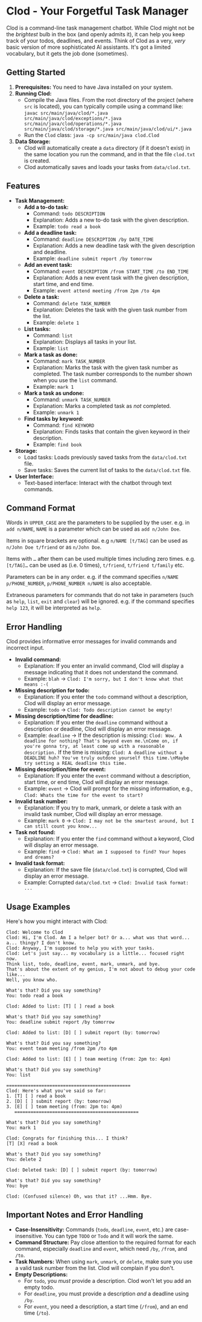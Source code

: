 # Clod - Your Forgetful Task Manager

Clod is a command-line task management chatbot.  While Clod might not be the *brightest* bulb in the box (and openly admits it), it can help you keep track of your todos, deadlines, and events.  Think of Clod as a very, *very* basic version of more sophisticated AI assistants.  It's got a limited vocabulary, but it gets the job done (sometimes).

## Getting Started

1.  **Prerequisites:** You need to have Java installed on your system.
2.  **Running Clod:**
    *   Compile the Java files.  From the root directory of the project (where `src` is located), you can typically compile using a command like: `javac src/main/java/clod/*.java src/main/java/clod/exceptions/*.java src/main/java/clod/operations/*.java src/main/java/clod/storage/*.java src/main/java/clod/ui/*.java`
    *   Run the `Clod` class: `java -cp src/main/java clod.Clod`
3. **Data Storage:**
    * Clod will automatically create a `data` directory (if it doesn't exist) in the same location you run the command, and in that the file `clod.txt` is created.
    * Clod automatically saves and loads your tasks from `data/clod.txt`.

## Features
*   **Task Management:**
    *   **Add a to-do task:**
        *   Command: `todo DESCRIPTION`
        *   Explanation: Adds a new to-do task with the given description.
        *   Example: `todo read a book`
    *   **Add a deadline task:**
        *   Command: `deadline DESCRIPTION /by DATE_TIME`
        *   Explanation: Adds a new deadline task with the given description and deadline.
        *   Example: `deadline submit report /by tomorrow`
    *   **Add an event task:**
        *   Command: `event DESCRIPTION /from START_TIME /to END_TIME`
        *   Explanation: Adds a new event task with the given description, start time, and end time.
        *   Example: `event attend meeting /from 2pm /to 4pm`
    *   **Delete a task:**
        *   Command: `delete TASK_NUMBER`
        *   Explanation: Deletes the task with the given task number from the list.
        *   Example: `delete 1`
    *   **List tasks:**
        *   Command: `list`
        *   Explanation: Displays all tasks in your list.
        *   Example: `list`
    *   **Mark a task as done:**
        *   Command: `mark TASK_NUMBER`
        *   Explanation: Marks the task with the given task number as completed. The task number corresponds to the number shown when you use the `list` command.
        *   Example: `mark 1`
    *   **Mark a task as undone:**
        *   Command: `unmark TASK_NUMBER`
        *   Explanation: Marks a completed task as *not* completed.
        *   Example: `unmark 1`
    *   **Find tasks by keyword:**
        *   Command: `find KEYWORD`
        *   Explanation: Finds tasks that contain the given keyword in their description.
        *   Example: `find book`
*   **Storage:**
    *   Load tasks: Loads previously saved tasks from the `data/clod.txt` file.
    *   Save tasks: Saves the current list of tasks to the `data/clod.txt` file.
*   **User Interface:**
    *   Text-based interface: Interact with the chatbot through text commands.

## Command Format

Words in `UPPER_CASE` are the parameters to be supplied by the user.
e.g. in `add n/NAME`, `NAME` is a parameter which can be used as `add n/John Doe`.

Items in square brackets are optional.
e.g `n/NAME [t/TAG]` can be used as `n/John Doe t/friend` or as `n/John Doe`.

Items with `…` after them can be used multiple times including zero times.
e.g. `[t/TAG]…` can be used as (i.e. 0 times), `t/friend`, `t/friend t/family` etc.

Parameters can be in any order.
e.g. if the command specifies `n/NAME p/PHONE_NUMBER`, `p/PHONE_NUMBER n/NAME` is also acceptable.

Extraneous parameters for commands that do not take in parameters (such as `help`, `list`, `exit` and `clear`) will be ignored.
e.g. if the command specifies `help 123`, it will be interpreted as `help`.

## Error Handling

Clod provides informative error messages for invalid commands and incorrect input.

*   **Invalid command:**
    *   Explanation: If you enter an invalid command, Clod will display a message indicating that it does not understand the command.
    *   Example: `blah` -> `Clod: I'm sorry, but I don't know what that means :-(`
*   **Missing description for todo:**
    *   Explanation: If you enter the `todo` command without a description, Clod will display an error message.
    *   Example: `todo` -> `Clod: Todo description cannot be empty!`
*   **Missing description/time for deadline:**
    *   Explanation: If you enter the `deadline` command without a description or deadline, Clod will display an error message.
    *   Example: `deadline` -> If the description is missing: `Clod: Wow. A deadline for nothing? That's beyond even me.\nCome on, if you're gonna try, at least come up with a reasonable description.` If the time is missing: `Clod: A deadline without a DEADLINE huh? You've truly outdone yourself this time.\nMaybe try setting a REAL deadline this time.`
*   **Missing description/time for event:**
    *   Explanation: If you enter the `event` command without a description, start time, or end time, Clod will display an error message.
    *   Example: `event` -> Clod will prompt for the missing information, e.g., `Clod: Whats the time for the event to start?`
*   **Invalid task number:**
    *   Explanation: If you try to mark, unmark, or delete a task with an invalid task number, Clod will display an error message.
    *   Example: `mark 0` -> `Clod: I may not be the smartest around, but I can still count you know...`
*   **Task not found:**
    *   Explanation: If you enter the `find` command without a keyword, Clod will display an error message.
    *   Example: `find` -> `Clod: What am I supposed to find? Your hopes and dreams?`
*   **Invalid task format:**
    *   Explanation: If the save file (`data/clod.txt`) is corrupted, Clod will display an error message.
    *   Example: Corrupted `data/clod.txt` -> `Clod: Invalid task format: ...`

## Usage Examples

Here's how you might interact with Clod:

```
Clod: Welcome to Clod
Clod: Hi, I'm Clod. Am I a helper bot? Or a... what was that word... a... thingy? I don't know.
Clod: Anyway, I'm supposed to help you with your tasks.
Clod: Let's just say... my vocabulary is a little... focused right now.
Think list, todo, deadline, event, mark, unmark, and bye.
That's about the extent of my genius, I'm not about to debug your code like...
Well, you know who.

What's that? Did you say something?
You: todo read a book

Clod: Added to list: [T] [ ] read a book

What's that? Did you say something?
You: deadline submit report /by tomorrow

Clod: Added to list: [D] [ ] submit report (by: tomorrow)

What's that? Did you say something?
You: event team meeting /from 2pm /to 4pm

Clod: Added to list: [E] [ ] team meeting (from: 2pm to: 4pm)

What's that? Did you say something?
You: list

==============================================
Clod: Here's what you've said so far:
1. [T] [ ] read a book
2. [D] [ ] submit report (by: tomorrow)
3. [E] [ ] team meeting (from: 2pm to: 4pm)
   ==============================================

What's that? Did you say something?
You: mark 1

Clod: Congrats for finishing this... I think?
[T] [X] read a book

What's that? Did you say something?
You: delete 2

Clod: Deleted task: [D] [ ] submit report (by: tomorrow)

What's that? Did you say something?
You: bye

Clod: (Confused silence) Oh, was that it? ...Hmm. Bye.
```

## Important Notes and Error Handling

*   **Case-Insensitivity:**  Commands (`todo`, `deadline`, `event`, etc.) are case-insensitive.  You can type `TODO` or `Todo` and it will work the same.
*   **Command Structure:**  Pay close attention to the required format for each command, especially `deadline` and `event`, which need `/by`, `/from`, and `/to`.
*   **Task Numbers:** When using `mark`, `unmark`, or `delete`, make sure you use a valid task number from the list. Clod will complain if you don't.
*   **Empty Descriptions:**
    *   For `todo`, you *must* provide a description.  Clod won't let you add an empty todo.
    *   For `deadline`, you must provide a description *and* a deadline using `/by`.
    *   For `event`, you need a description, a start time (`/from`), and an end time (`/to`).
